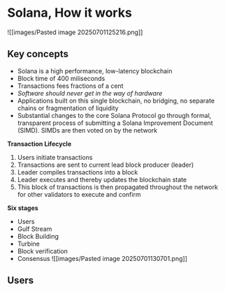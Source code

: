 # Solana, How it works
![[images/Pasted image 20250701125216.png]]

## Key concepts
- Solana is a high performance, low-latency blockchain
- Block time of 400 miliseconds
- Transactions fees fractions of a cent
- *Software should never get in the way of hardware*
- Applications built on this single blockchain, no bridging, no separate chains or fragmentation of liquidity
- Substantial changes to the core Solana Protocol go through formal, transparent process of submitting a Solana Improvement Document (SIMD). SIMDs are then voted on by the network

**Transaction Lifecycle**
1. Users initiate transactions
2. Transactions are sent to current lead block producer (leader)
3. Leader compiles transactions into a block
4. Leader executes and thereby updates the blockchain state
5. This block of transactions is then propagated throughout the network for other validators to execute and confirm

**Six stages**
- Users
- Gulf Stream
- Block Building
- Turbine
- Block verification
- Consensus
![[images/Pasted image 20250701130701.png]]

## Users

